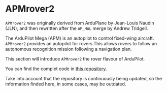 # APMrover2

`APMrover2` was originally derived from
ArduPlane by Jean-Louis Naudin (JLN), and then rewritten after the `AP_HAL` merge by Andrew Tridgell.

 The ArduPilot Mega (APM) is an autopilot to control fixed-wing aircraft.
`APMrover2` provides an autopilot for rovers.This allows rovers to follow an
autonomous recognition mission following a navigation plan.

This section will introduce `APMrover2` the rover flavour of ArduPilot.

You can find the complet code in [this repository](https://github.com/BeaglePilot/ardupilot/tree/master/APMrover2).

Take into account that the repository is continuously being updated, so the information finded here, in some cases, may be outdated.
